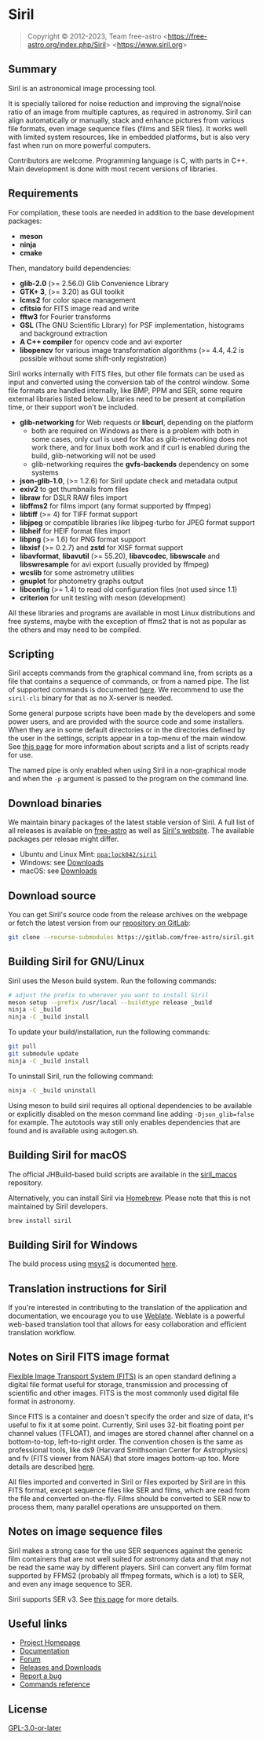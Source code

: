 # Siril

> Copyright &copy; 2012-2023, Team free-astro
> <<https://free-astro.org/index.php/Siril>>
> <<https://www.siril.org>>

## Summary

Siril is an astronomical image processing tool.

It is specially tailored for noise reduction and improving the signal/noise
ratio of an image from multiple captures, as required in astronomy.
Siril can align automatically or manually, stack and enhance pictures from various file formats,
even image sequence files (films and SER files).
It works well with limited system resources, like in embedded platforms, but is
also very fast when run on more powerful computers.

Contributors are welcome. Programming language is C, with parts in C++.
Main development is done with most recent versions of libraries.

## Requirements

For compilation, these tools are needed in addition to the base development packages:
- **meson**
- **ninja**
- **cmake**

Then, mandatory build dependencies:
- **glib-2.0** (>= 2.56.0) Glib Convenience Library
- **GTK+ 3**, (>= 3.20) as GUI toolkit
- **lcms2** for color space management
- **cfitsio** for FITS image read and write
- **fftw3** for Fourier transforms
- **GSL** (The GNU Scientific Library) for PSF implementation, histograms and background extraction
- **A C++ compiler** for opencv code and avi exporter
- **libopencv** for various image transformation algorithms (>= 4.4, 4.2 is possible without some shift-only registration)

Siril works internally with FITS files, but other file formats can be used as
input and converted using the conversion tab of the control window. Some file
formats are handled internally, like BMP, PPM and SER, some require external
libraries listed below. Libraries need to be present at compilation time, or
their support won't be included.

- **glib-networking** for Web requests or **libcurl**, depending on the platform
    - both are required on Windows as there is a problem with both in some cases,
      only curl is used for Mac as glib-networking does not work there,
      and for linux both work and if curl is enabled during the build, glib-networking will not be used
    - glib-networking requires the **gvfs-backends** dependency on some systems
- **json-glib-1.0**, (>= 1.2.6) for Siril update check and metadata output
- **exiv2** to get thumbnails from files
- **libraw** for DSLR RAW files import
- **libffms2** for films import (any format supported by ffmpeg)
- **libtiff** (>= 4) for TIFF format support
- **libjpeg** or compatible libraries like libjpeg-turbo for JPEG format support
- **libheif** for HEIF format files import
- **libpng** (>= 1.6) for PNG format support
- **libxisf** (>= 0.2.7) and **zstd** for XISF format support
- **libavformat**, **libavutil** (>= 55.20), **libavcodec**, **libswscale** and **libswresample** for avi export (usually provided by ffmpeg)
- **wcslib** for some astrometry utilities
- **gnuplot** for photometry graphs output
- **libconfig** (>= 1.4) to read old configuration files (not used since 1.1)
- **criterion** for unit testing with meson (development)

All these libraries and programs are available in most Linux distributions and
free systems, maybe with the exception of ffms2 that is not as popular as the
others and may need to be compiled.

## Scripting

Siril accepts commands from the graphical command line, from scripts as a file
that contains a sequence of commands, or from a named pipe. The list of
supported commands is documented
[here](https://free-astro.org/index.php?title=Siril:Commands). We recommend to use
the `siril-cli` binary for that as no X-server is needed.

Some general purpose scripts have been made by the developers and some power
users, and are provided with the source code and some installers. When they are
in some default directories or in the directories defined by the user in the
settings, scripts appear in a top-menu of the main window. See [this
page](https://free-astro.org/index.php?title=Siril:scripts) for more
information about scripts and a list of scripts ready for use.

The named pipe is only enabled when using Siril in a non-graphical mode and when
the `-p` argument is passed to the program on the command line.

## Download binaries

We maintain binary packages of the latest stable version of Siril. A full list
of all releases is available on
[free-astro](https://free-astro.org/index.php?title=Siril:releases) as well as
[Siril's website](https://siril.org/download/). The available packages per
relesae might differ.

- Ubuntu and Linux Mint: [`ppa:lock042/siril`](https://launchpad.net/~lock042/+archive/ubuntu/siril)
- Windows: see [Downloads](https://siril.org/download/)
- macOS: see [Downloads](https://siril.org/download/)

## Download source

You can get Siril's source code from the release archives on the webpage or
fetch the latest version from our [repository on
GitLab](https://gitlab.com/free-astro/siril):

```bash
git clone --recurse-submodules https://gitlab.com/free-astro/siril.git
```

## Building Siril for GNU/Linux

Siril uses the Meson build system. Run the following commands:

```bash
# adjust the prefix to wherever you want to install Siril
meson setup --prefix /usr/local --buildtype release _build
ninja -C _build
ninja -C _build install
```

To update your build/installation, run the following commands:

```bash
git pull
git submodule update
ninja -C _build install
```

To uninstall Siril, run the following command:

```bash
ninja -C _build uninstall
```

Using meson to build siril requires all optional dependencies to be available or explicitly
disabled on the meson command line adding `-Djson_glib=false` for example. The autotools way
still only enables dependencies that are found and is available using autogen.sh.

## Building Siril for macOS

The official JHBuild-based build scripts are available in the
[siril_macos](https://gitlab.com/free-astro/siril_macos) repository.

Alternatively, you can install Siril via [Homebrew](https://brew.sh). Please
note that this is not maintained by Siril developers.

```bash
brew install siril
```

## Building Siril for Windows

The build process using [msys2](https://www.msys2.org) is documented
[here](https://free-astro.org/index.php?title=Siril:install#Building_on_Windows_with_msys2).

## Translation instructions for Siril

If you're interested in contributing to the translation of the application and documentation,
we encourage you to use [Weblate](https://weblate.pixls.us/projects/siril/). Weblate is a
powerful web-based translation tool that allows for easy collaboration and efficient
translation workflow.

## Notes on Siril FITS image format

[Flexible Image Transport System (FITS)](https://en.wikipedia.org/wiki/FITS) is an open
standard defining a digital file format useful for storage, transmission and processing
of scientific and other images.
FITS is the most commonly used digital file format in astronomy.

Since FITS is a container and doesn't specify the order and size of data, it's
useful to fix it at some point. Currently, Siril uses 32-bit floating point per
channel values (TFLOAT), and images are stored channel after channel on a
bottom-to-top, left-to-right order. The convention chosen is the same as professional
tools, like ds9 (Harvard Smithsonian Center for Astrophysics) and fv
(FITS viewer from NASA) that store images bottom-up too. More details are
described [here](https://free-astro.org/index.php?title=Siril:FITS_orientation).

All files imported and converted in Siril or files exported by Siril are in this
FITS format, except sequence files like SER and films, which are read from the
file and converted on-the-fly. Films should be converted to SER now to process
them, many parallel operations are unsupported on them.

## Notes on image sequence files

Siril makes a strong case for the use SER sequences against the generic film
containers that are not well suited for astronomy data and that may not be read
the same way by different players. Siril can convert any film format supported
by FFMS2 (probably all ffmpeg formats, which is a lot) to SER, and even any
image sequence to SER.

Siril supports SER v3. See [this page](https://free-astro.org/index.php/SER) for more details.

## Useful links

- [Project Homepage](https://www.siril.org)
- [Documentation](https://siril.rtfd.io)
- [Forum](https://discuss.pixls.us/siril)
- [Releases and Downloads](https://free-astro.org/index.php?title=Siril:releases)
- [Report a bug](https://gitlab.com/free-astro/siril/issues)
- [Commands reference](https://siril.readthedocs.io/en/latest/genindex.html)

## License

[GPL-3.0-or-later](LICENSE.md)
